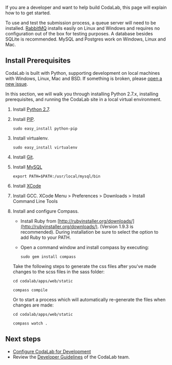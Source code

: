 If you are a developer and want to help build CodaLab, this page will explain how to to get started.

To use and test the submission process, a queue server will need to be installed. [RabbitMQ](http://www.rabbitmq.com/download.html) installs easily on Linux and Windows and requires no configuration out of the box for testing purposes. A database besides SQLite is recommended. MySQL and Postgres work on Windows, Linux and Mac.

## Install Prerequisites

CodaLab is built with Python, supporting development on local machines with Windows, Linux, Mac and BSD. If something is broken, please [open a new issue](https://github.com/codalab/codalab/issues?state=open).

In this section, we will walk you through installing Python 2.7.x, installing prerequisites, and running the CodaLab site in a local virtual environment.

1. Install [Python 2.7](http://www.python.org/getit/).

2. Install [PIP](https://pypi.python.org/pypi/pip).

   `sudo easy_install python-pip`

3. Install virtualenv.

   `sudo easy_install virtualenv`

4. Install [Git](https://code.google.com/p/git-osx-installer/).

5. Install [MySQL](http://dev.mysql.com/downloads/file.php?id=450908)

   `export PATH=$PATH:/usr/local/mysql/bin`

6. Install [XCode](https://developer.apple.com/xcode/)

7. Install GCC. XCode Menu > Preferences > Downloads > Install Command Line Tools

8. Install and configure Compass.

   - Install Ruby from  [http://rubyinstaller.org/downloads/](http://rubyinstaller.org/downloads/). (Version 1.9.3 is recommended). During installation be sure to select the option to add Ruby to your PATH.
 
   - Open a command window and install compass by executing: 

     `sudo gem install compass`

   Take the following steps to generate the css files after you've made changes to the scss files in the sass folder:

     `cd codalab/apps/web/static`

     `compass compile`

   Or to start a process which will automatically re-generate the files when changes are made:

     `cd codalab/apps/web/static`

     `compass watch .`

## Next steps
- [Configure CodaLab for Development](Dev_Configure-Codalab-For-Development)
- Review the [Developer Guidelines](Dev_Developer-Guidelines) of the CodaLab team.